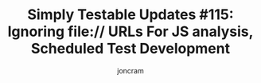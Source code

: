 ---
layout: default
title: "Simply Testable Updates #115: Ignoring file:// URLs For JS analysis, Scheduled Test Development"
author: joncram
continue_reading: false
newsletter:
    issue_number: 115th
    url: https://us5.campaign-archive1.com/?u=ac75e33d993d2b502e333ddd0&amp;id=e271de6890
    highlights:
      - <a href="https://us5.campaign-archive1.com/?u=ac75e33d993d2b502e333ddd0&amp;id=e271de6890#ignoring-file-urls-for-js-analysis">Ignoring file:// URLs for JS Analysis</a>
      - <a href="https://us5.campaign-archive1.com/?u=ac75e33d993d2b502e333ddd0&amp;id=e271de6890#scheduled-test-development">Scheduled Test Development</a>
    closing_sentence: Expect the next newsletter in a week from now on 11 March 2015
---